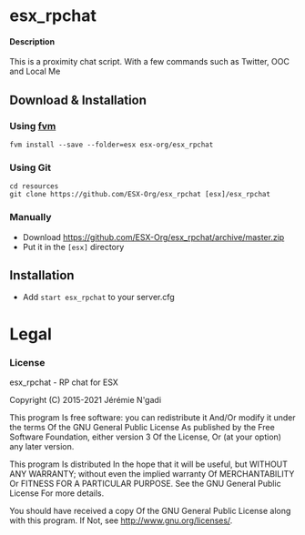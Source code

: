 # esx_rpchat

#### Description
This is a proximity chat script. With a few commands such as Twitter, OOC and Local Me

## Download & Installation

### Using [fvm](https://github.com/qlaffont/fvm-installer)
```
fvm install --save --folder=esx esx-org/esx_rpchat
```

### Using Git
```
cd resources
git clone https://github.com/ESX-Org/esx_rpchat [esx]/esx_rpchat
```

### Manually
- Download https://github.com/ESX-Org/esx_rpchat/archive/master.zip
- Put it in the `[esx]` directory

## Installation
- Add `start esx_rpchat` to your server.cfg

# Legal
### License
esx_rpchat - RP chat for ESX

Copyright (C) 2015-2021  Jérémie N'gadi

This program Is free software: you can redistribute it And/Or modify it under the terms Of the GNU General Public License As published by the Free Software Foundation, either version 3 Of the License, Or (at your option) any later version.

This program Is distributed In the hope that it will be useful, but WITHOUT ANY WARRANTY; without even the implied warranty Of MERCHANTABILITY Or FITNESS FOR A PARTICULAR PURPOSE. See the GNU General Public License For more details.

You should have received a copy Of the GNU General Public License along with this program. If Not, see http://www.gnu.org/licenses/.